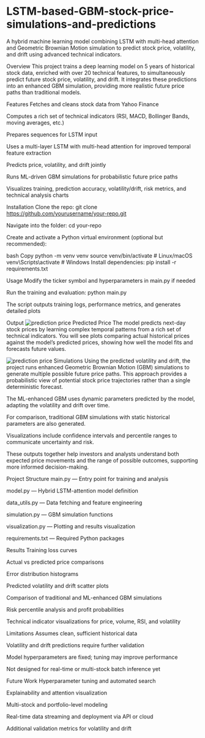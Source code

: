 # LSTM-based-GBM-stock-price-simulations-and-predictions

A hybrid machine learning model combining LSTM with multi-head attention and Geometric Brownian Motion simulation to predict stock price, volatility, and drift using advanced technical indicators.

Overview
This project trains a deep learning model on 5 years of historical stock data, enriched with over 20 technical features, to simultaneously predict future stock price, volatility, and drift. It integrates these predictions into an enhanced GBM simulation, providing more realistic future price paths than traditional models.

Features
Fetches and cleans stock data from Yahoo Finance

Computes a rich set of technical indicators (RSI, MACD, Bollinger Bands, moving averages, etc.)

Prepares sequences for LSTM input

Uses a multi-layer LSTM with multi-head attention for improved temporal feature extraction

Predicts price, volatility, and drift jointly

Runs ML-driven GBM simulations for probabilistic future price paths

Visualizes training, prediction accuracy, volatility/drift, risk metrics, and technical analysis charts

Installation
Clone the repo:
git clone https://github.com/yourusername/your-repo.git

Navigate into the folder:
cd your-repo

Create and activate a Python virtual environment (optional but recommended):

bash
Copy
python -m venv venv
source venv/bin/activate  # Linux/macOS
venv\Scripts\activate     # Windows
Install dependencies:
pip install -r requirements.txt

Usage
Modify the ticker symbol and hyperparameters in main.py if needed

Run the training and evaluation:
python main.py

The script outputs training logs, performance metrics, and generates detailed plots

Output
![prediction price](https://github.com/user-attachments/assets/23362467-9dd4-4698-8130-7b037addc5d1)
Predicted Price
The model predicts next-day stock prices by learning complex temporal patterns from a rich set of technical indicators. You will see plots comparing actual historical prices against the model’s predicted prices, showing how well the model fits and forecasts future values.

![prediction price](https://github.com/user-attachments/assets/9fde0931-4c3f-418e-8fff-5642a0a0bef1)
Simulations
Using the predicted volatility and drift, the project runs enhanced Geometric Brownian Motion (GBM) simulations to generate multiple possible future price paths. This approach provides a probabilistic view of potential stock price trajectories rather than a single deterministic forecast.

The ML-enhanced GBM uses dynamic parameters predicted by the model, adapting the volatility and drift over time.

For comparison, traditional GBM simulations with static historical parameters are also generated.

Visualizations include confidence intervals and percentile ranges to communicate uncertainty and risk.

These outputs together help investors and analysts understand both expected price movements and the range of possible outcomes, supporting more informed decision-making.

Project Structure
main.py — Entry point for training and analysis

model.py — Hybrid LSTM-attention model definition

data_utils.py — Data fetching and feature engineering

simulation.py — GBM simulation functions

visualization.py — Plotting and results visualization

requirements.txt — Required Python packages

Results
Training loss curves

Actual vs predicted price comparisons

Error distribution histograms

Predicted volatility and drift scatter plots

Comparison of traditional and ML-enhanced GBM simulations

Risk percentile analysis and profit probabilities

Technical indicator visualizations for price, volume, RSI, and volatility

Limitations
Assumes clean, sufficient historical data

Volatility and drift predictions require further validation

Model hyperparameters are fixed; tuning may improve performance

Not designed for real-time or multi-stock batch inference yet

Future Work
Hyperparameter tuning and automated search

Explainability and attention visualization

Multi-stock and portfolio-level modeling

Real-time data streaming and deployment via API or cloud

Additional validation metrics for volatility and drift
